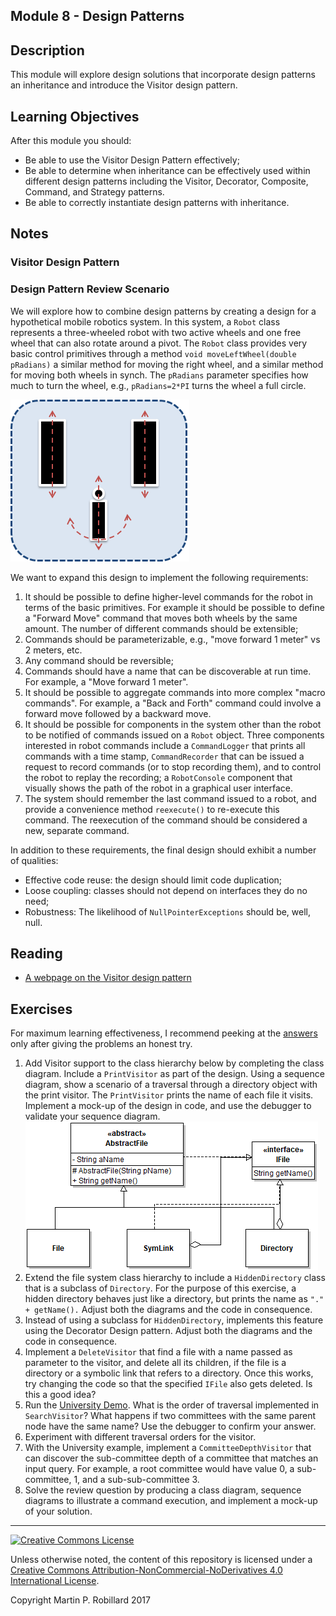 ## Module 8 - Design Patterns

## Description

This module will explore design solutions that incorporate design patterns an inheritance and introduce the Visitor design pattern.

## Learning Objectives

After this module you should:

* Be able to use the Visitor Design Pattern effectively;
* Be able to determine when inheritance can be effectively used within different design patterns including the Visitor, Decorator, Composite, Command, and Strategy patterns.
* Be able to correctly instantiate design patterns with inheritance.

## Notes

### Visitor Design Pattern

### Design Pattern Review Scenario

We will explore how to combine design patterns by creating a design for a hypothetical mobile robotics system. In this system, a `Robot` class represents a three-wheeled robot with two active wheels and one free wheel that can also rotate around a pivot. The `Robot` class provides very basic control primitives through a method `void moveLeftWheel(double pRadians)` a similar method for moving the right wheel, and a similar method for moving both wheels in synch. The `pRadians` parameter specifies how much to turn the wheel, e.g., `pRadians=2*PI` turns the wheel a full circle.

![](figures/m08-robot.png)

We want to expand this design to implement the following requirements:

1. It should be possible to define higher-level commands for the robot in terms of the basic primitives. For example it should be possible to define a "Forward Move" command that moves both wheels by the same amount. The number of different commands should be extensible;
2. Commands should be parameterizable, e.g., "move forward 1 meter" vs 2 meters, etc.
3. Any command should be reversible;
4. Commands should have a name that can be discoverable at run time. For example, a "Move forward 1 meter".
5. It should be possible to aggregate commands into more complex "macro commands". For example, a "Back and Forth" command could involve a forward move followed by a backward move.
6. It should be possible for components in the system other than the robot to be notified of commands issued on a `Robot` object. Three components interested in robot commands include a `CommandLogger` that prints all commands with a time stamp, `CommandRecorder` that can be issued a request to record commands (or to stop recording them), and to control the robot to replay the recording; a `RobotConsole` component that visually shows the path of the robot in a graphical user interface.
7. The system should remember the last command issued to a robot, and provide a convenience method `reexecute()` to re-execute this command. The reexecution of the command should be considered a new, separate command.

In addition to these requirements, the final design should exhibit a number of qualities:
* Effective code reuse: the design should limit code duplication;
* Loose coupling: classes should not depend on interfaces they do no need;
* Robustness: The likelihood of `NullPointerExceptions` should be, well, null.


## Reading

* [A webpage on the Visitor design pattern](https://en.wikipedia.org/wiki/Visitor_pattern)

## Exercises

For maximum learning effectiveness, I recommend peeking at the [answers](answers/Answers-08.md) only after giving the problems an honest try.

1. Add Visitor support to the class hierarchy below by completing the class diagram. Include a `PrintVisitor` as part of the design. Using a sequence diagram, show a scenario of a traversal through a directory object with the print visitor. The `PrintVisitor` prints the name of each file it visits. Implement a mock-up of the design in code, and use the debugger to validate your sequence diagram.
![](figures/m08-FileSystem.png)
2. Extend the file system class hierarchy to include a `HiddenDirectory` class that is a subclass of `Directory`. For the purpose of this exercise, a hidden directory behaves just like a directory, but prints the name as `"." + getName().` Adjust both the diagrams and the code in consequence.
3. Instead of using a subclass for `HiddenDirectory`, implements this feature using the Decorator Design pattern. Adjust both the diagrams and the code in consequence.
4. Implement a `DeleteVisitor` that find a file with a name passed as parameter to the visitor, and delete all its children, if the file is a directory or a symbolic link that refers to a directory. Once this works, try changing the code so that the specified `IFile` also gets deleted. Is this a good idea?
5. Run the [University Demo](artifacts/module-08/). What is the order of traversal implemented in `SearchVisitor`? What happens if two committees with the same parent node have the same name? Use the debugger to confirm your answer.
6. Experiment with different traversal orders for the visitor. 
7. With the University example, implement a `CommitteeDepthVisitor` that can discover the sub-committee depth of a committee that matches an input query. For example, a root committee would have value 0, a sub-committee, 1, and a sub-sub-committee 3. 
8. Solve the review question by producing a class diagram, sequence diagrams to illustrate a command execution, and implement a mock-up of your solution.

---

<a rel="license" href="http://creativecommons.org/licenses/by-nc-nd/4.0/"><img alt="Creative Commons License" style="border-width:0" src="https://i.creativecommons.org/l/by-nc-nd/4.0/88x31.png" /></a>

Unless otherwise noted, the content of this repository is licensed under a <a rel="license" href="http://creativecommons.org/licenses/by-nc-nd/4.0/">Creative Commons Attribution-NonCommercial-NoDerivatives 4.0 International License</a>. 

Copyright Martin P. Robillard 2017